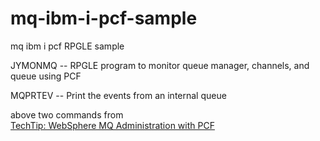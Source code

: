 # mq-ibm-i-pcf-sample
mq ibm i pcf RPGLE sample

JYMONMQ -- RPGLE program to monitor queue manager, channels, and queue using PCF

MQPRTEV -- Print the events from an internal queue

above two commands from <br>
<a href="https://www.mcpressonline.com/programming-other/development-tools/techtip-websphere-mq-administration-with-pcf" > TechTip: WebSphere MQ Administration with PCF </a>

